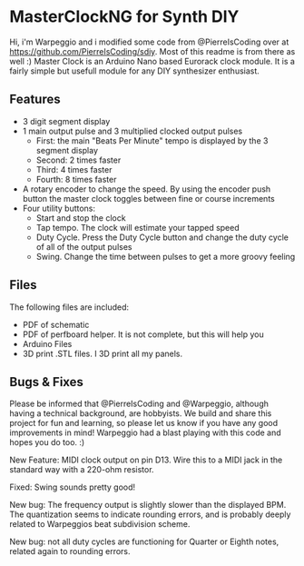 # MasterClockNG for Synth DIY
Hi, i'm Warpeggio and i modified some code from @PierreIsCoding over at https://github.com/PierreIsCoding/sdiy. Most of this readme is from there as well :)
Master Clock is an Arduino Nano based Eurorack clock module. It is a fairly simple but usefull module for any DIY synthesizer enthusiast.
## Features
- 3 digit segment display
- 1 main output pulse and 3 multiplied clocked output pulses
  - First: the main "Beats Per Minute" tempo is displayed by the 3 segment display
  - Second: 2 times faster
  - Third: 4 times faster
  - Fourth: 8 times faster
- A rotary encoder to change the speed. By using the encoder push button the master clock toggles between fine or course increments
- Four utility buttons:
  - Start and stop the clock
  - Tap tempo. The clock will estimate your tapped speed
  - Duty Cycle. Press the Duty Cycle button and change the duty cycle of all of the output pulses
  - Swing. Change the time between pulses to get a more groovy feeling
## Files
The following files are included:
- PDF of schematic
- PDF of perfboard helper. It is not complete, but this will help you
- Arduino Files
- 3D print .STL files. I 3D print all my panels.
## Bugs & Fixes
Please be informed that @PierreIsCoding and @Warpeggio, although having a technical background, are hobbyists. We build and share this project for fun and learning, so please let us know if you have any good improvements in mind! Warpeggio had a blast playing with this code and hopes you do too. :)

New Feature: MIDI clock output on pin D13. Wire this to a MIDI jack in the standard way with a 220-ohm resistor.

Fixed: Swing sounds pretty good!

New bug: The frequency output is slightly slower than the displayed BPM. The quantization seems to indicate rounding errors, and is probably deeply related to Warpeggios beat subdivision scheme.

New bug: not all duty cycles are functioning for Quarter or Eighth notes, related again to rounding errors.

  
  
